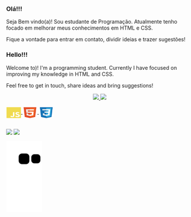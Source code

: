 ### Olá!!!
Seja Bem vindo(a)! Sou estudante de Programação. Atualmente tenho focado em melhorar meus conhecimentos em HTML e CSS.

Fique a vontade para entrar em contato, dividir ideias e trazer sugestões!

### Hello!!!
Welcome to)! I'm a programming student. Currently I have focused on improving my knowledge in HTML and CSS.

Feel free to get in touch, share ideas and bring suggestions!


<div align="center">
  <a href="https://github.com/Alex-Lins">
  <img height="180em" src="https://github-readme-stats.vercel.app/api?username=Alex-Lins&show_icons=true&theme=tokyonight&include_all_commits=true&count_private=true"/>
  <img height="180em" src="https://github-readme-stats.vercel.app/api/top-langs/?username=rafaballerini&layout=compact&langs_count=7&theme=tokyonight"/>
</div>
<div style="display: inline_block"><br>
  <img align="center" alt="Rafa-Js" height="30" width="40" src="https://raw.githubusercontent.com/devicons/devicon/master/icons/javascript/javascript-plain.svg">
  <img align="center" alt="Rafa-HTML" height="30" width="40" src="https://raw.githubusercontent.com/devicons/devicon/master/icons/html5/html5-original.svg">
  <img align="center" alt="Rafa-CSS" height="30" width="40" src="https://raw.githubusercontent.com/devicons/devicon/master/icons/css3/css3-original.svg">
</div>

##

<a href = "mailto:alexlins.work@gmail.com"><img src="https://img.shields.io/badge/-Gmail-%23333?style=for-the-badge&logo=gmail&logoColor=white" target="_blank"></a>
  <a href="https://www.linkedin.com/in/%F0%9D%98%BC%F0%9D%99%A1%F0%9D%99%9A%F0%9D%99%AD-%F0%9D%99%87%F0%9D%99%9E%F0%9D%99%A3%F0%9D%99%A8-3243071ba/" target="_blank"><img src="https://img.shields.io/badge/-LinkedIn-%230077B5?style=for-the-badge&logo=linkedin&logoColor=white" target="_blank"></a> 

  ![Snake animation](https://github.com/rafaballerini/rafaballerini/blob/output/github-contribution-grid-snake.svg)
 
</div>
